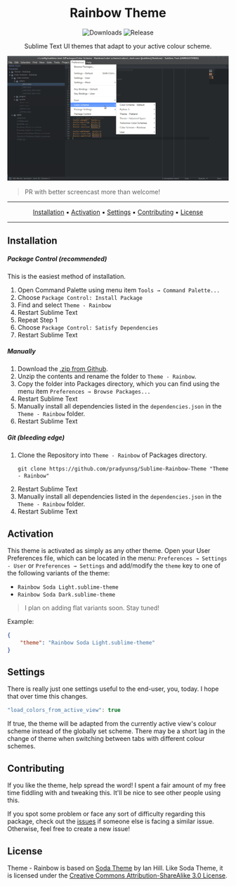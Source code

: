 <h1 align="center">
    Rainbow Theme
</h1>

<p align="center">
    <img src="https://img.shields.io/packagecontrol/dt/Theme%20-%20Rainbow.svg?style=flat-square" alt="Downloads">
    <img src="https://img.shields.io/github/release/pradyunsg/Sublime-Rainbow-Theme.svg?style=flat-square" alt="Release">
</p>

<p align="center">
    Sublime Text UI themes that adapt to your active colour scheme.
</p>

![Screencast](./screencast.gif)

> PR with better screencast more than welcome!

-----

<p align="center">
    <a href="#installation">Installation</a> ▪ <a href="#activation">Activation</a> ▪ <a href="#settings">Settings</a> ▪ <a href="#contributing">Contributing</a> ▪ <a href="#license">License</a>
</p>

-----

## Installation

##### Package Control (recommended)

This is the easiest method of installation.

1. Open Command Palette using menu item `Tools → Command Palette...`
1. Choose `Package Control: Install Package`
1. Find and select `Theme - Rainbow`
1. Restart Sublime Text
1. Repeat Step 1
1. Choose `Package Control: Satisfy Dependencies`
1. Restart Sublime Text

##### Manually

1. Download the [.zip from Github].
1. Unzip the contents and rename the folder to `Theme - Rainbow`.
1. Copy the folder into Packages directory, which you can find using the menu item `Preferences → Browse Packages...`
1. Restart Sublime Text
1. Manually install all dependencies listed in the `dependencies.json` in the `Theme - Rainbow` folder.
1. Restart Sublime Text

##### Git (bleeding edge)

1. Clone the Repository into `Theme - Rainbow` of Packages directory.
   ```
   git clone https://github.com/pradyunsg/Sublime-Rainbow-Theme "Theme - Rainbow"
   ```
1. Restart Sublime Text
1. Manually install all dependencies listed in the `dependencies.json` in the `Theme - Rainbow` folder.
1. Restart Sublime Text

## Activation
This theme is activated as simply as any other theme. Open your User Preferences file, which can be located in the menu: `Preferences → Settings - User` or `Preferences → Settings` and add/modify the `theme` key to one of the following variants of the theme:

 - `Rainbow Soda Light.sublime-theme`
 - `Rainbow Soda Dark.sublime-theme`

> I plan on adding flat variants soon. Stay tuned!

Example:

```json
{
    "theme": "Rainbow Soda Light.sublime-theme"
}
```

## Settings

There is really just one settings useful to the end-user, you, today. I hope that over time this changes.

```js
"load_colors_from_active_view": true
```

If true, the theme will be adapted from the currently active view's colour scheme instead of the globally set scheme. There may be a short lag in the change of theme when switching between tabs with different colour schemes.

## Contributing
If you like the theme, help spread the word! I spent a fair amount of my free time fiddling with and tweaking this. It'll be nice to see other people using this.

If you spot some problem or face any sort of difficulty regarding this package, check out the [issues] if someone else is facing a similar issue. Otherwise, feel free to create a new issue!

## License
Theme - Rainbow is based on [Soda Theme] by Ian Hill. Like Soda Theme, it is licensed under the [Creative Commons Attribution-ShareAlike 3.0 License].

  [Creative Commons Attribution-ShareAlike 3.0 License]: https://creativecommons.org/licenses/by-sa/3.0/
  [Soda Theme]: http://buymeasoda.com/

  [.zip from Github]: https://github.com/pradyunsg/Sublime-Rainbow-Theme/releases
  [issues]: https://github.com/pradyunsg/Sublime-Rainbow-Theme/issues
